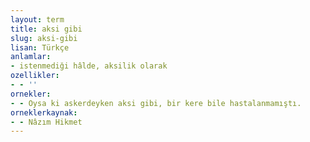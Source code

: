 ```yaml
---
layout: term
title: aksi gibi
slug: aksi-gibi
lisan: Türkçe
anlamlar:
- istenmediği hâlde, aksilik olarak
ozellikler:
- - ''
ornekler:
- - Oysa ki askerdeyken aksi gibi, bir kere bile hastalanmamıştı.
orneklerkaynak:
- - Nâzım Hikmet
---
```

